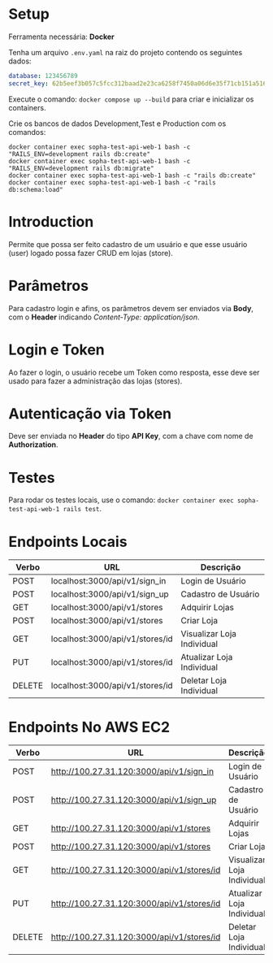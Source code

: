 # Setup

Ferramenta necessária: **Docker**

Tenha um arquivo `.env.yaml` na raiz do projeto contendo os seguintes dados:
```yml
database: 123456789
secret_key: 62b5eef3b057c5fcc312baad2e23ca6258f7450a06d6e35f71cb151a516d520688c38bcc007b96e94c6e463d51ed47316948e365088a45a0534ff21dce33855a
```

Execute o comando: `docker compose up --build` para criar e inicializar os containers.

Crie os bancos de dados Development,Test e Production com os comandos: 
```
docker container exec sopha-test-api-web-1 bash -c "RAILS_ENV=development rails db:create"
docker container exec sopha-test-api-web-1 bash -c "RAILS_ENV=development rails db:migrate"
docker container exec sopha-test-api-web-1 bash -c "rails db:create"
docker container exec sopha-test-api-web-1 bash -c "rails db:schema:load"
```

# Introduction

Permite que possa ser feito cadastro de um usuário e que esse usuário (user) logado possa fazer CRUD em lojas (store).

# Parâmetros

Para cadastro login e afins, os parâmetros devem ser enviados via **Body**, com o **Header** indicando *Content-Type: application/json*.

# Login e Token

Ao fazer o login, o usuário recebe um Token como resposta, esse deve ser usado para fazer a administração das lojas (stores).

# Autenticação via Token

Deve ser enviada no **Header** do tipo **API Key**, com a chave com nome de **Authorization**.

# Testes

Para rodar os testes locais, use o comando: `docker container exec sopha-test-api-web-1 rails test`.

# Endpoints Locais

| Verbo  | URL                    | Descrição                  |
|--------|------------------------|----------------------------|
| POST    | localhost:3000/api/v1/sign_in | Login de Usuário           |
| POST   | localhost:3000/api/v1/sign_up | Cadastro de Usuário        |
| GET    | localhost:3000/api/v1/stores  | Adquirir Lojas             |
| POST   | localhost:3000/api/v1/stores  | Criar Loja                 |
| GET    | localhost:3000/api/v1/stores/id   | Visualizar Loja Individual |
| PUT    | localhost:3000/api/v1/stores/id   | Atualizar Loja Individual  |
| DELETE | localhost:3000/api/v1/stores/id   | Deletar Loja Individual    |

# Endpoints No AWS EC2

| Verbo  | URL                    | Descrição                  |
|--------|------------------------|----------------------------|
| POST    | http://100.27.31.120:3000/api/v1/sign_in | Login de Usuário           |
| POST   | http://100.27.31.120:3000/api/v1/sign_up | Cadastro de Usuário        |
| GET    | http://100.27.31.120:3000/api/v1/stores  | Adquirir Lojas             |
| POST   | http://100.27.31.120:3000/api/v1/stores  | Criar Loja                 |
| GET    | http://100.27.31.120:3000/api/v1/stores/id   | Visualizar Loja Individual |
| PUT    | http://100.27.31.120:3000/api/v1/stores/id   | Atualizar Loja Individual  |
| DELETE | http://100.27.31.120:3000/api/v1/stores/id   | Deletar Loja Individual    |
